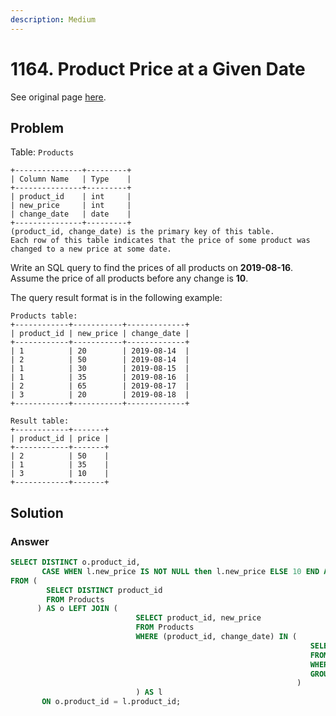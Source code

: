```yaml
---
description: Medium
---
```


# 1164. Product Price at a Given Date

See original page [here](https://leetcode.com/problems/product-price-at-a-given-date/).

## Problem

Table: `Products`

```text
+---------------+---------+
| Column Name   | Type    |
+---------------+---------+
| product_id    | int     |
| new_price     | int     |
| change_date   | date    |
+---------------+---------+
(product_id, change_date) is the primary key of this table.
Each row of this table indicates that the price of some product was changed to a new price at some date.
```

Write an SQL query to find the prices of all products on **2019-08-16**. Assume the price of all products before any change is **10**.

The query result format is in the following example:

```text
Products table:
+------------+-----------+-------------+
| product_id | new_price | change_date |
+------------+-----------+-------------+
| 1          | 20        | 2019-08-14  |
| 2          | 50        | 2019-08-14  |
| 1          | 30        | 2019-08-15  |
| 1          | 35        | 2019-08-16  |
| 2          | 65        | 2019-08-17  |
| 3          | 20        | 2019-08-18  |
+------------+-----------+-------------+

Result table:
+------------+-------+
| product_id | price |
+------------+-------+
| 2          | 50    |
| 1          | 35    |
| 3          | 10    |
+------------+-------+
```

## Solution

### Answer

```sql
SELECT DISTINCT o.product_id,
       CASE WHEN l.new_price IS NOT NULL then l.new_price ELSE 10 END AS price
FROM (
        SELECT DISTINCT product_id
        FROM Products
      ) AS o LEFT JOIN (
                            SELECT product_id, new_price
                            FROM Products
                            WHERE (product_id, change_date) IN (
                                                                   SELECT product_id, MAX(change_date) AS latest
                                                                   FROM Products
                                                                   WHERE change_date <= '2019-08-16'
                                                                   GROUP BY 1
                                                                )
                            ) AS l
       ON o.product_id = l.product_id;
```

